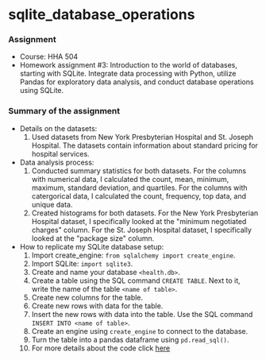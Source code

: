 # sqlite_database_operations

### **Assignment**
- Course: HHA 504
- Homework assignment #3: Introduction to the world of databases, starting with SQLite. Integrate data processing with Python, utilize Pandas for exploratory data analysis, and conduct database operations using SQLite.

### **Summary of the assignment**
- Details on the datasets:
    1. Used datasets from New York Presbyterian Hospital and St. Joseph Hospital. The datasets contain information about standard pricing for hospital services.
- Data analysis process:
    1. Conducted summary statistics for both datasets. For the columns with numerical data, I calculated the count, mean, minimum, maximum, standard deviation, and quartiles. For the columns with catergorical data, I calculated the count, frequency, top data, and unique data.
    2. Created histograms for both datasets. For the New York Presbyterian Hospital dataset, I specifically looked at the "minimum negotiated charges" column. For the St. Joseph Hospital dataset, I specifically looked at the "package size" column.
- How to replicate my SQLite database setup:
    1. Import create_engine: `from sqlalchemy import create_engine`.
    2. Import SQLite: `import sqlite3`.
    3. Create and name your database `<health.db>`.
    4. Create a table using the SQL command `CREATE TABLE`. Next to it, write the name of the table `<name of table>`.
    5. Create new columns for the table.
    6. Create new rows with data for the table.
    7. Insert the new rows with data into the table. Use the SQL command `INSERT INTO <name of table>`.
    8. Create an engine using `create_engine` to connect to the database.
    9. Turn the table into a pandas dataframe using `pd.read_sql()`.
    10. For more details about the code click [here](https://github.com/Beczheng/sqlite_database_operations/blob/main/HHA_504_HW_3.ipynb)
